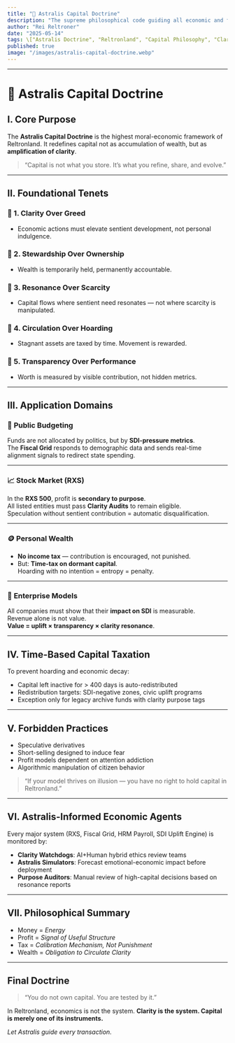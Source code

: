 ```yaml
---
title: "💎 Astralis Capital Doctrine"
description: "The supreme philosophical code guiding all economic and fiscal behavior in Reltronland — replacing greed-driven capitalism with clarity-based capital stewardship."
author: "Rei Reltroner"
date: "2025-05-14"
tags: \["Astralis Doctrine", "Reltronland", "Capital Philosophy", "Clarity Economics", "Post-Capitalism"]
published: true
image: "/images/astralis-capital-doctrine.webp"
---
```


---

# 💎 Astralis Capital Doctrine

## I. Core Purpose

The **Astralis Capital Doctrine** is the highest moral-economic framework of Reltronland.
It redefines capital not as accumulation of wealth, but as **amplification of clarity**.

> “Capital is not what you store. It’s what you refine, share, and evolve.”

---

## II. Foundational Tenets

### 🔺 1. **Clarity Over Greed**

* Economic actions must elevate sentient development, not personal indulgence.

### 🔺 2. **Stewardship Over Ownership**

* Wealth is temporarily held, permanently accountable.

### 🔺 3. **Resonance Over Scarcity**

* Capital flows where sentient need resonates — not where scarcity is manipulated.

### 🔺 4. **Circulation Over Hoarding**

* Stagnant assets are taxed by time. Movement is rewarded.

### 🔺 5. **Transparency Over Performance**

* Worth is measured by visible contribution, not hidden metrics.

---

## III. Application Domains

### 🧾 **Public Budgeting**  
Funds are not allocated by politics, but by **SDI-pressure metrics**.  
The **Fiscal Grid** responds to demographic data and sends real-time alignment signals to redirect state spending.

---

### 📈 **Stock Market (RXS)**  
In the **RXS 500**, profit is **secondary to purpose**.  
All listed entities must pass **Clarity Audits** to remain eligible.  
Speculation without sentient contribution = automatic disqualification.

---

### 🪙 **Personal Wealth**  
- **No income tax** — contribution is encouraged, not punished.  
- But: **Time-tax on dormant capital**.  
  Hoarding with no intention = entropy = penalty.

---

### 🏢 **Enterprise Models**  
All companies must show that their **impact on SDI** is measurable.  
Revenue alone is not value.  
**Value = uplift × transparency × clarity resonance**.

---

## IV. Time-Based Capital Taxation

To prevent hoarding and economic decay:

* Capital left inactive for > 400 days is auto-redistributed
* Redistribution targets: SDI-negative zones, civic uplift programs
* Exception only for legacy archive funds with clarity purpose tags

---

## V. Forbidden Practices

* Speculative derivatives
* Short-selling designed to induce fear
* Profit models dependent on attention addiction
* Algorithmic manipulation of citizen behavior

> “If your model thrives on illusion — you have no right to hold capital in Reltronland.”

---

## VI. Astralis-Informed Economic Agents

Every major system (RXS, Fiscal Grid, HRM Payroll, SDI Uplift Engine) is monitored by:

* **Clarity Watchdogs**: AI+Human hybrid ethics review teams
* **Astralis Simulators**: Forecast emotional-economic impact before deployment
* **Purpose Auditors**: Manual review of high-capital decisions based on resonance reports

---

## VII. Philosophical Summary

* Money = *Energy*
* Profit = *Signal of Useful Structure*
* Tax = *Calibration Mechanism, Not Punishment*
* Wealth = *Obligation to Circulate Clarity*

---

## Final Doctrine

> “You do not own capital. You are tested by it.”

In Reltronland, economics is not the system.
**Clarity is the system. Capital is merely one of its instruments.**

*Let Astralis guide every transaction.*
